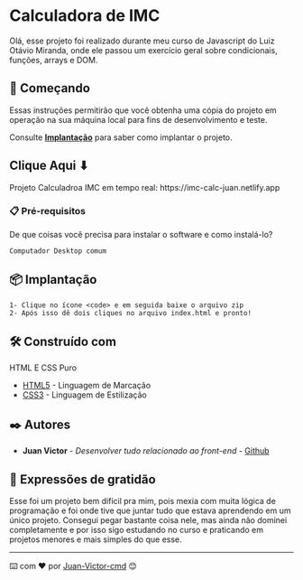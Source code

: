 # Calculadora de IMC

Olá, esse projeto foi realizado durante meu curso de Javascript do Luiz Otávio Miranda, onde ele passou um exercício geral sobre condicionais, funções, arrays e DOM.

## 🚀 Começando

Essas instruções permitirão que você obtenha uma cópia do projeto em operação na sua máquina local para fins de desenvolvimento e teste.

Consulte **[Implantação](#-implanta%C3%A7%C3%A3o)** para saber como implantar o projeto.

<h2>Clique Aqui ⬇</h2> 
Projeto Calculadroa IMC em tempo real:
https://imc-calc-juan.netlify.app

### 📋 Pré-requisitos

De que coisas você precisa para instalar o software e como instalá-lo?

```
Computador Desktop comum

```

## 📦 Implantação

```
1- Clique no ícone <code> e em seguida baixe o arquivo zip
2- Após isso dê dois cliques no arquivo index.html e pronto!
```

## 🛠️ Construído com

HTML E CSS Puro

- [HTML5](https://developer.mozilla.org/pt-BR/docs/Web/HTML) - Linguagem de Marcação
- [CSS3](https://developer.mozilla.org/pt-BR/docs/Web/css) - Linguagem de Estilização

## ✒️ Autores

- **Juan Victor** - _Desenvolver tudo relacionado ao front-end_ - [Github](https://github.com/JuanVictor-cmd)

## 🎁 Expressões de gratidão

Esse foi um projeto bem difícil pra mim, pois mexia com muita lógica de programação e foi onde tive
que juntar tudo que estava aprendendo em um único projeto. Consegui pegar bastante coisa nele, mas ainda não dominei completamente e por isso sigo estudando no curso e praticando em projetos menores e mais simples do que esse.

---

⌨️ com ❤️ por [Juan-Victor-cmd](https://github.com/JuanVictor-cmd) 😊
